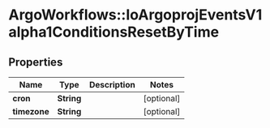 # ArgoWorkflows::IoArgoprojEventsV1alpha1ConditionsResetByTime

## Properties
Name | Type | Description | Notes
------------ | ------------- | ------------- | -------------
**cron** | **String** |  | [optional] 
**timezone** | **String** |  | [optional] 


